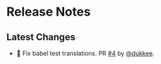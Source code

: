 # Release Notes

## Latest Changes

* 🔧 Fix babel test translations. PR [#4](https://github.com/boardpack/pydantic-i18n/pull/4) by [@dukkee](https://github.com/dukkee).


